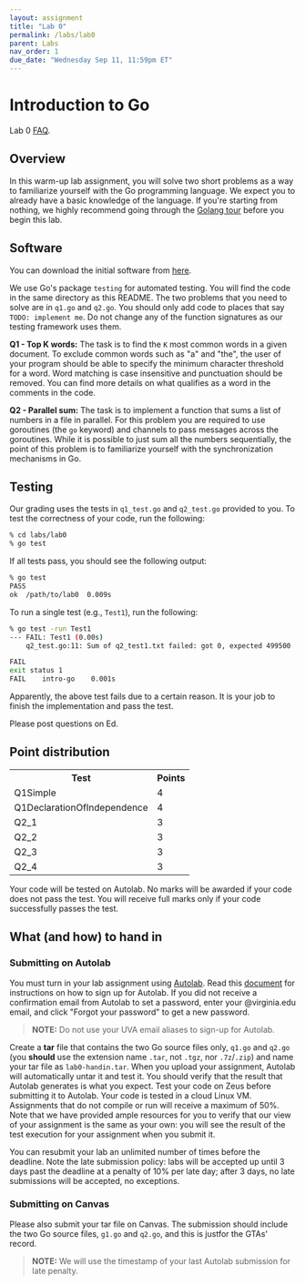 ```yaml
---
layout: assignment
title: "Lab 0"
permalink: /labs/lab0
parent: Labs
nav_order: 1
due_date: "Wednesday Sep 11, 11:59pm ET"
---
```



# Introduction to Go

Lab 0 [FAQ](https://edstem.org/us/courses/65103/discussion/5253214).


## Overview

In this warm-up lab assignment, you will solve two short problems as
a way to familiarize yourself with the Go programming language. We
expect you to already have a basic knowledge of the language. If
you're starting from nothing, we highly recommend going through the
[Golang tour](https://tour.golang.org/list) before you begin this
lab.



## Software

You can download
the initial software from 
[here](https://tddg.github.io/cs4740-fall24/assets/lab_code/lab0.tar).

We use Go's package `testing` for automated testing.  You will find
the code in the same directory as this README. The two problems that
you need to solve are in `q1.go` and `q2.go`. You should only add
code to places that say `TODO: implement me`. Do not change any of
the function signatures as our testing framework uses them.  

**Q1 - Top K words:**
The task is to find the `K` most common words in a given document. To
exclude common words such as "a" and "the", the user of your program
should be able to specify the minimum character threshold for a word.
Word matching is case insensitive and punctuation should be removed.
You can find more details on what qualifies as a word in the comments
in the code. 

**Q2 - Parallel sum:**
The task is to implement a function that sums a list of numbers in a
file in parallel. For this problem you are required to use goroutines
(the `go` keyword) and channels to pass messages across the goroutines.
While it is possible to just sum all the numbers sequentially, the
point of this problem is to familiarize yourself with the
synchronization mechanisms in Go. 


## Testing

Our grading uses the tests in `q1_test.go` and `q2_test.go` provided to
you. To test the correctness of your code, run the following: 

```bash
% cd labs/lab0
% go test
```

If all tests pass, you should see the following output: 

```bash
% go test
PASS
ok	/path/to/lab0  0.009s
```

To run a single test (e.g., `Test1`), run the following:

```bash
% go test -run Test1
--- FAIL: Test1 (0.00s)
    q2_test.go:11: Sum of q2_test1.txt failed: got 0, expected 499500

FAIL
exit status 1
FAIL	intro-go	0.001s
```

Apparently, the above test fails due to a certain reason. It is your
job to finish the implementation and pass the test.

Please post questions on Ed.


## Point distribution

<p><table>
<tr><th>Test</th><th>Points</th></tr>
<tr><td>Q1Simple</td><td>4</td></tr>
<tr><td>Q1DeclarationOfIndependence</td><td>4</td></tr>
<tr><td>Q2_1</td><td>3</td></tr>
<tr><td>Q2_2</td><td>3</td></tr>
<tr><td>Q2_3</td><td>3</td></tr>
<tr><td>Q2_4</td><td>3</td></tr>
</table></p>

Your code will be tested on Autolab. No marks will be awarded 
if your code does not pass the test. You will receive full marks 
only if your code successfully passes the test.


## What (and how) to hand in


### Submitting on Autolab

You must turn in your lab assignment using
[Autolab](http://autolab-cs4740.com). Read this [document](https://docs.google.com/document/d/1G_fpExlF6k4LtUF2reqAm8WI73wUSlvt0iX0ZrXZGBA/edit#heading=h.qkqs78p5a2np) for instructions on how to sign up for Autolab. If you did not
receive a confirmation email from Autolab to set a password, enter
your @virginia.edu email, and click "Forgot your
password" to get a new password. 

> **NOTE:** Do not use your UVA email aliases to sign-up for Autolab.

Create a **tar** file that contains the two Go source files only,
`q1.go` and `q2.go` (you **should** use the extension name `.tar`,
not `.tgz`, nor `.7z`/`.zip`) and name your tar file as
`lab0-handin.tar`. When you upload your assignment, Autolab will
automatically untar it and test it. You should verify that the result
that Autolab generates is what you expect. Test your code on Zeus
before submitting it to Autolab.  Your code is tested in a cloud
Linux VM. Assignments that do not compile or run will receive a
maximum of 50%. Note that we have provided ample resources for you to
verify that our view of your assignment is the same as your own: you
will see the result of the test execution for your assignment when
you submit it. 

You can resubmit your lab an unlimited number of times before the
deadline. Note the late submission policy: labs will be accepted up
until 3 days past the deadline at a penalty of 10% per late day;
after 3 days, no late submissions will be accepted, no exceptions.



### Submitting on Canvas

Please also submit your tar file on Canvas. The submission should
include the two Go source files, `g1.go` and `q2.go`, and this is
justfor the GTAs' record.

> **NOTE:** We will use the timestamp of your last Autolab submission
> for late penalty.


